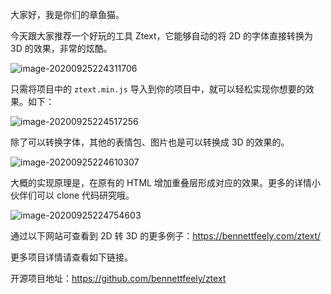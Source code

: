 大家好，我是你们的章鱼猫。

今天跟大家推荐一个好玩的工具 Ztext，它能够自动的将 2D 的字体直接转换为 3D 的效果，非常的炫酷。

![image-20200925224311706](https://7465-test-3c9b5e-books-1301492295.tcb.qcloud.la/mac_github_images/compress_image-20200925224311706.png)

只需将项目中的 `ztext.min.js` 导入到你的项目中，就可以轻松实现你想要的效果。如下：

![image-20200925224517256](https://7465-test-3c9b5e-books-1301492295.tcb.qcloud.la/mac_github_images/compress_image-20200925224517256.png)

除了可以转换字体，其他的表情包、图片也是可以转换成 3D 的效果的。

![image-20200925224610307](https://7465-test-3c9b5e-books-1301492295.tcb.qcloud.la/mac_github_images/compress_image-20200925224610307.png)

大概的实现原理是，在原有的 HTML 增加重叠层形成对应的效果。更多的详情小伙伴们可以 clone 代码研究哦。

![image-20200925224754603](https://7465-test-3c9b5e-books-1301492295.tcb.qcloud.la/mac_github_images/compress_image-20200925224754603.png)

通过以下网站可查看到 2D 转 3D 的更多例子：https://bennettfeely.com/ztext/

更多项目详情请查看如下链接。

开源项目地址：https://github.com/bennettfeely/ztext